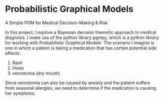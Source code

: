# Probabilistic Graphical Models
A Simple PGM for Medical Decision-Making &amp; Risk

In this project, I explore a Bayesian decision theoretic approach to medical diagnosis. I make use of the python library pgmpy, which is a python library for working with Probabilistic Graphical Models. The scenario I imagine is one in which a patient is taking a medication that has certain potential side effects:
1. Rash
2. Hives
3. xerostomia (dry mouth)

Since xerostomia can also be caused by anxiety and the patient suffers from seasonal allergies, we need to determine if the medication is causing her symptoms.

